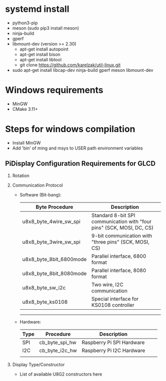 # systemd install
- python3-pip
- meson (sudo pip3 install meson)
- ninja-build
- gperf
- libmount-dev (version >= 2.30)
 	- apt-get install autopoint
	- apt-get install bison
	- apt-get install libtool
	- git clone https://github.com/karelzak/util-linux.git
- sudo apt-get install libcap-dev ninja-build gperf meson libmount-dev


# Windows requirements
- MinGW
- CMake 3.11+


# Steps for windows compilation
- Install MinGW 
- Add 'bin' of ming and msys to USER path environment variables 

PiDisplay Configuration Requirements for GLCD
--------------------------------------------------------------------------------------------------------------------------------
1. Rotation
2. Communication Protocol

	- Software (Bit-bang):

        | Byte Procedure | Description  |
        |---|---|
        | u8x8_byte_4wire_sw_spi | Standard 8-bit SPI communication with "four pins" (SCK, MOSI, DC, CS) | 
        | u8x8_byte_3wire_sw_spi | 9-bit communication with "three pins" (SCK, MOSI, CS) | 
        | u8x8_byte_8bit_6800mode | Parallel interface, 6800 format |  
        | u8x8_byte_8bit_8080mode | Parallel interface, 8080 format  | 
        | u8x8_byte_sw_i2c | Two wire, I2C communication | 
        | u8x8_byte_ks0108 | Special interface for KS0108 controller | 
        -------------------------------------------------------------------------------------------------

	- Hardware: 
	
        | Type | Procedure      | Description               |   |   |
        |------|----------------|---------------------------|---|---|
        | SPI  | cb_byte_spi_hw | Raspberry Pi SPI Hardware |   |   |
        | I2C  | cb_byte_i2c_hw | Raspberry Pi I2C Hardware |   |   |
        |      |                |                           |   |   |
		
3. Display Type/Constructor
	- List of available U8G2 constructors here